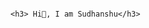                                                                         <h3> Hi👋, I am Sudhanshu</h3>

